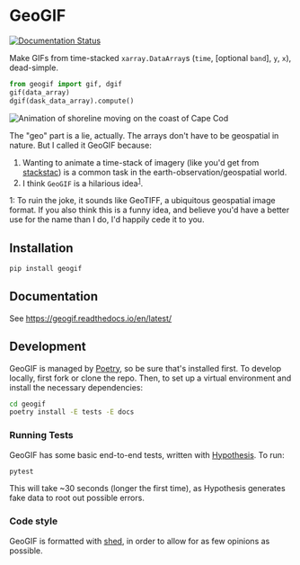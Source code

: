# GeoGIF
[![Documentation Status](https://readthedocs.org/projects/geogif/badge/?version=latest)](https://geogif.readthedocs.io/en/latest/?badge=latest)


Make GIFs from time-stacked `xarray.DataArray`s (`time`, [optional `band`], `y`, `x`), dead-simple.

```python
from geogif import gif, dgif
gif(data_array)
dgif(dask_data_array).compute()
```

![Animation of shoreline moving on the coast of Cape Cod](docs/capecod.gif)

The "geo" part is a lie, actually. The arrays don't have to be geospatial in nature. But I called it GeoGIF because:

1. Wanting to animate a time-stack of imagery (like you'd get from [stackstac](https://stackstac.readthedocs.io/)) is a common task in the earth-observation/geospatial world.
1. I think `GeoGIF` is a hilarious idea<sup>[1](#geotiff)</sup>.


<a name="geotiff">1</a>: To ruin the joke, it sounds like GeoTIFF, a ubiquitous geospatial image format. If you also think this is a funny idea, and believe you'd have a better use for the name than I do, I'd happily cede it to you.

## Installation

```bash
pip install geogif
```

## Documentation

See https://geogif.readthedocs.io/en/latest/

## Development

GeoGIF is managed by [Poetry](https://python-poetry.org/), so be sure that's installed first. To develop locally, first fork or clone the repo. Then, to set up a virtual environment and install the necessary dependencies:

```bash
cd geogif
poetry install -E tests -E docs
```

### Running Tests

GeoGIF has some basic end-to-end tests, written with [Hypothesis](https://hypothesis.readthedocs.io/en/latest/index.html). To run:

```bash
pytest
```

This will take ~30 seconds (longer the first time), as Hypothesis generates fake data to root out possible errors.

### Code style

GeoGIF is formatted with [shed](https://github.com/Zac-HD/shed), in order to allow for as few opinions as possible.

